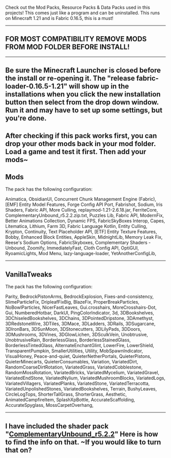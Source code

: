 Check out the Mod Packs, Resource Packs & Data Packs used in this projects!
This comes just like a program and can be uninstalled.
This runs on Minecraft 1.21 and is Fabric 0.16.5, this is a must!

-------------------------------------------------------------------------
FOR MOST COMPATIBILITY REMOVE MODS FROM MOD FOLDER BEFORE INSTALL! 
-------------------------------------------------------------------------

-------------------------------------------------------------------------
Be sure the Minecraft Launcher is closed before the install or re-opening it. The "release fabric-loader-0.16.5-1.21" will show  up in the installations when you click the new installation button then select from the drop down window. Run it and may have to set up some settings, but you're done.
-------------------------------------------------------------------------
After checking if this pack works first, you can drop your other mods back in your mod folder.
Load a game and test it first. Then add your mods~
-------------------------------------------------------------------------
Mods
-------------------------------------------------------------------------
The pack has the following configuration:

Animatica,
ObsidianUI,
Concurrent Chunk Management Engine (Fabric),
[EMF] Entity Model Features,
Forge Config API Port,
Fabrishot,
Sodium,
Iris Shaders,
Fabric API,
More Culling,
replaymod-1.21-2.6.18.jar,
FerriteCore,
ComplementaryUnbound_r5.2.2.zip.txt,
Puzzles Lib,
Fabric API,
ModernFix,
Better Animations Collection,
Dynamic FPS,
FabricSkyBoxes Interop,
Capes,
Litematica,
Lithium,
Farm 3D,
Fabric Language Kotlin,
Entity Culling,
Krypton,
Continuity,
Text Placeholder API,
[ETF] Entity Texture Features,
Bobby,
Enhanced Block Entities,
AppleSkin,
MidnightLib,
Memory Leak Fix,
Reese's Sodium Options,
FabricSkyboxes,
Complementary Shaders - Unbound,
Zoomify,
ImmediatelyFast,
Cloth Config API,
OptiGUI,
RyoamicLights,
Mod Menu,
lazy-language-loader,
YetAnotherConfigLib,

-------------------------------------------------------------------------
VanillaTweaks
-------------------------------------------------------------------------
The pack has the following configuration:

Parity,
BedrockPistonArms,
BedrockExplosion,
Fixes-and-consistency,
SlimeParticleFix,
DripleafFixBig,
BlazeFix,
ProperBreakParticles,
NoBowlParticles,
NicerFastLeaves,
Gui.crosshairs,
MoreCrosshairs-Dot,
Gui,
NumberedHotbar,
DarkUI,
PingColorIndicator,
3d,
3DBookshelves,
3DChiseledBookshelves,
3DChains,
3DPointedDripstone,
3DAmethyst,
3DRedstoneWire,
3DTiles,
3DMace,
3DLadders,
3DRails,
3DSugarcane,
3DIronBars,
3DSunMoon,
3DStonecutters,
3DLilyPads,
3DDoors,
3DMushrooms,
3DVines,
3DGlowLichen,
3DSculkVein,
Unobtrusive,
UnobtrusiveRain,
BorderlessGlass,
BorderlessStainedGlass,
BorderlessTintedGlass,
AlternateEnchantGlint,
LowerFire,
LowerShield,
TransparentPumpkin,
SmallerUtilities,
Utility,
MobSpawnIndicator,
VisualHoney,
Peace-and-quiet,
QuieterNetherPortals,
QuieterPistons,
QuieterMinecarts,
QuieterConsumables,
Variation,
VariatedDirt,
RandomCoarseDirtRotation,
VariatedGrass,
VariatedCobblestone,
RandomMossRotation,
VariatedBricks,
VariatedMycelium,
VariatedGravel,
VariatedEndStone,
VariatedNylium,
VariatedMushroomBlocks,
VariatedLogs,
VariatedVillagers,
VariatedPlanks,
VariatedStone,
VariatedTerracotta,
VariatedUnpolishedStones,
VariatedBookshelves,
Terrain,
BushyLeaves,
CircleLogTops,
ShorterTallGrass,
ShorterGrass,
Aesthetic,
AnimatedCampfireItem,
SplashXpBottle,
AccurateScaffolding,
AccurateSpyglass,
MossCarpetOverhang,

-------------------------------------------------------------------------
I have included the shader pack "[ComplementaryUnbound_r5.2.2](https://www.curseforge.com/minecraft/shaders/complementary-unbound)" Here is how to find the info on that. ~If you would like to turn that on? 
-------------------------------------------------------------------------
